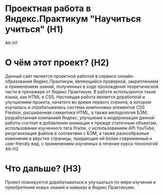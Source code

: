 # Проектная работа в Яндекс.Практикум "Научиться учиться" (H1)  
Alt-H1
# О чём этот проект? (H2)
Данный сайт является проектной работой в сервисе онлайн-образования Яндекс.Практикум, являющийся проверкой, закреплением и применением знаний, полученных в ходе прохождения теоретической части в тренажере от Яндекс.Практикум. В работе используются такие языки, как HTML и CSS. Настоящая работа является доработкой и улучшением проекта, начатого во время первого спринта, в котором изучалась и отрабатывалась система компоновки элементов CSS Flexbox, расширенная семантика HTML, а также методология БЭМ, разработанная компанией Яндекс; улучшение и модернизация данной работы состоит в добавлении анимации к прежде статичным объектам, использование изученного тега iframe, с использованием API YouTube, реорганизация файлов в соответвии с БЭМ, а также разнообразные изменения в вёрстке страницы, придающие ей более современный и user-frendly вид, с применением изученных в течение курса технологий
Alt-H2
# Что дальше? (H3)
Проект планируется дорабатываться и улучшаться по мере изучения и приобретения новых знаний и навыках в Яндекс.Практикуме. 